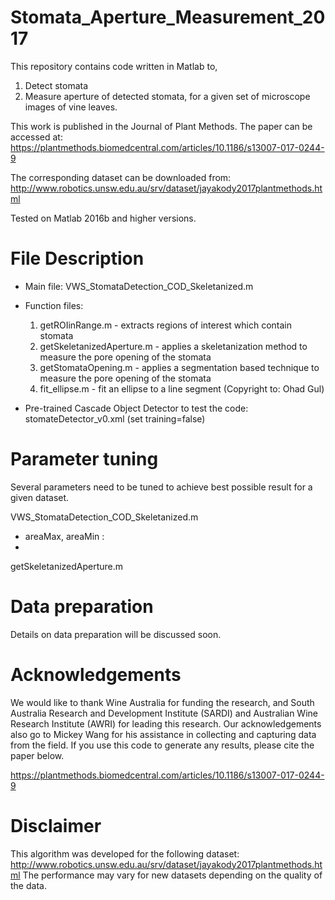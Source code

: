# Stomata_Aperture_Measurement_2017
This repository contains code written in Matlab to, 
1. Detect stomata
2. Measure aperture of detected stomata, 
for a given set of microscope images of vine leaves.

This work is published in the Journal of Plant Methods. The paper can be accessed at: https://plantmethods.biomedcentral.com/articles/10.1186/s13007-017-0244-9

The corresponding dataset can be downloaded from:
http://www.robotics.unsw.edu.au/srv/dataset/jayakody2017plantmethods.html

Tested on Matlab 2016b and higher versions.

# File Description

- Main file: VWS_StomataDetection_COD_Skeletanized.m
- Function files: 
  1. getROIinRange.m - extracts regions of interest which contain stomata
  2. getSkeletanizedAperture.m	- applies a skeletanization method to measure the pore opening of the stomata
  3. getStomataOpening.m - applies a segmentation based technique to measure the pore opening of the stomata
  4. fit_ellipse.m	- fit an ellipse to a line segment (Copyright to: Ohad Gul)

- Pre-trained Cascade Object Detector to test the code: stomateDetector_v0.xml (set training=false)

# Parameter tuning

Several parameters need to be tuned to achieve best possible result for a given dataset.

VWS_StomataDetection_COD_Skeletanized.m
  - areaMax, areaMin :
  - 
getSkeletanizedAperture.m


# Data preparation
Details on data preparation will be discussed soon.

# Acknowledgements
We would like to thank Wine Australia for funding the research, and South Australia Research and Development Institute (SARDI) and Australian Wine Research Institute (AWRI) for leading this research. Our acknowledgements also go to Mickey Wang for his assistance in collecting and capturing data from the field. If you use this code to generate any results, please cite the paper below.

https://plantmethods.biomedcentral.com/articles/10.1186/s13007-017-0244-9

# Disclaimer

This algorithm was developed for the following dataset:
http://www.robotics.unsw.edu.au/srv/dataset/jayakody2017plantmethods.html
The performance may vary for new datasets depending on the quality of the data.


